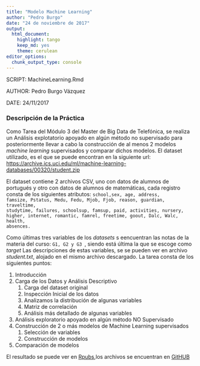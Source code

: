 ```yaml
---
title: "Modelo Machine Learning"
author: "Pedro Burgo"
date: "24 de noviembre de 2017"
output:
  html_document:
    highlight: tango
    keep_md: yes
    theme: cerulean
editor_options: 
  chunk_output_type: console
---
```


SCRIPT: MachineLearning.Rmd

AUTHOR: Pedro Burgo Vázquez

DATE: 24/11/2017



### Descripción de la Práctica

Como Tarea del Módulo 3 del Master de Big Data de Telefónica, se realiza un Análisis explotatorio apoyado en algún método no supervisado para posteriormente llevar a cabo la construcción de al menos 2 modelos *machine learning* supervisados y comparar dichos modelos.
El dataset utilizado, es el que se puede encontran en la siguiente url:
https://archive.ics.uci.edu/ml/machine-learning-databases/00320/student.zip

El dataset contiene 2 archivos CSV, uno con datos de alumnos de portugués y otro con datos de alumnos de matemáticas, cada registro consta de los siguientes  atributos: <code>school,sex, age, address, famsize, Pstatus, Medu, Fedu, Mjob, Fjob, reason, guardian, traveltime, studytime, failures, schoolsup, famsup, paid, activities, nursery, higher, internet, romantic, famrel, freetime, goout, Dalc, Walc, health, absences. </code>

Como últimas tres variables de los *datasets* s eencuentran las notas de la materia del curso: <code>G1, G2 y G3 </code>, siendo está última la que se escoge como *target*
Las descripciones de estas variables, se  se pueden ver en archivo *student.txt*, alojado en el mismo archivo descargado.
La tarea consta de los siguientes puntos:

<ol type="1">
<li> Introducción </li>
<li> Carga de los Datos y Análisis Descriptivo
<ol type="1">
<li> Carga del dataset original</li>
<li> Inspección Inicial de los datos</li>
<li> Analizamos la distribución de algunas variables</li>
<li> Matriz de correlación</li>
<li> Análisis más detallado de algunas variables</li>
</ol>
</li>
<li>Análisis exploratorio apoyado en algún método NO Supervisado</li>
<li> Construcción de 2 o más modelos de Machine Learning supervisados
<ol type="1">
<li> Selección de variables</li>
<li> Construcción de modelos</li>
</ol>
</li>
<li> Comparación de modelos</li>
</ol>

El resultado se puede ver en [Rpubs](http://rpubs.com/pburgov/M3_Tarea),los archivos se encuentran en [GitHUB](https://github.com/pburgov/M3_Tarea)